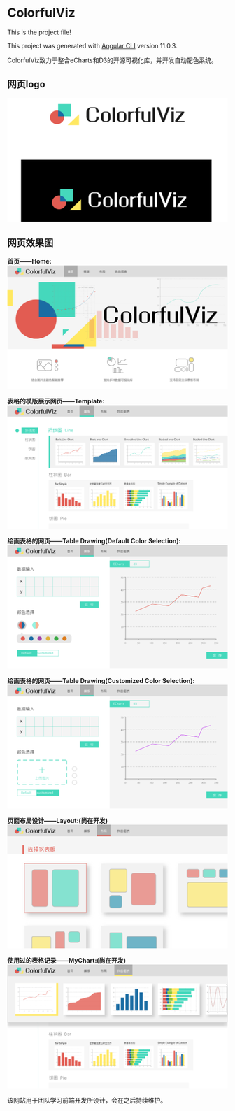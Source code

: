 # ColorfulViz
This is the project file!

This project was generated with [Angular CLI](https://github.com/angular/angular-cli) version 11.0.3.

ColorfulViz致力于整合eCharts和D3的开源可视化库，并开发自动配色系统。

## 网页logo
![logo](https://github.com/ColorfulViz/ColorfulViz/blob/master/src/app/pic/Draft_design/logo.png)



## 网页效果图


**首页——Home:**
![home](https://github.com/ColorfulViz/ColorfulViz/blob/master/src/app/pic/Draft_design/home.png)



**表格的模版展示网页——Template:**
![template1](https://github.com/ColorfulViz/ColorfulViz/blob/master/src/app/pic/Draft_design/template1.png)



**绘画表格的网页——Table Drawing(Default Color Selection):**
![template2](https://github.com/ColorfulViz/ColorfulViz/blob/master/src/app/pic/Draft_design/template2.png)



**绘画表格的网页——Table Drawing(Customized Color Selection):**
![template3](https://github.com/ColorfulViz/ColorfulViz/blob/master/src/app/pic/Draft_design/template3.png)



**页面布局设计——Layout:(尚在开发)**
![layout](https://github.com/ColorfulViz/ColorfulViz/blob/master/src/app/pic/Draft_design/layout.png)



**使用过的表格记录——MyChart:(尚在开发)**
![mychart](https://github.com/ColorfulViz/ColorfulViz/blob/master/src/app/pic/Draft_design/mychart.png)




该网站用于团队学习前端开发所设计，会在之后持续维护。

